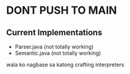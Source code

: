 # DONT PUSH TO MAIN

## Current Implementations

- Parser.java (not totally working)
- Semantic.java (not totally working)

wala ko nagbase sa katong crafting interpreters
